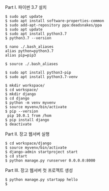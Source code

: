 
Part I. 파이썬 3.7 설치

    $ sudo apt update
    $ sudo apt install software-properties-common
    $ sudo add-apt-repository ppa:deadsnakes/ppa
    $ sudo apt update
    $ sudo apt install python3.7
    $ python3.7 --version

    $ nano ./.bash_aliases 
    alias python=python3.7
    alias pip=pip3

    $ source ./.bash_aliases

    $ sudo apt install python3-pip
    $ sudo apt install python3.7-venv

    $ mkdir workspace/
    $ cd workspace/
    $ mkdir django
    $ cd django
    $ python -m venv myvenv
    $ source myvenv/bin/activate
    $ pip --version
     pip 10.0.1 from /hom
    $ pip install django
    $ deactivate


Part II. 장고 웹서버 실행

    $ cd workspace/django
    $ source myvenv/bin/activate
    $ django-admin startproject start
    $ cd start
    $ python manage.py runserver 0.0.0.0:8000

Part III. 장고 웹서버 첫 프로젝트 생성

    $ python manage.py startapp hello
    $ 







